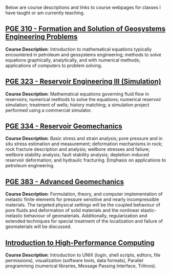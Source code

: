 <!--
.. title: Courses
.. slug: index
.. date: 2014-11-10 10:27:37 UTC-05:00
.. description: John Foster's Course Descriptions
.. template: notitle.tmpl
-->


Below are course descriptions and links to course webpages for classes I have taught or am currently teaching.

## [PGE 310 - Formation and Solution of Geosystems Engineering Problems](http://johnfoster.pge.utexas.edu/PGE310-IntroProgramming/)

**Course Description**: Introduction to mathematical equations typically encountered in petroleum and geosystems engineering; methods to solve equations graphically, analytically, and with numerical methods; applications of computers to problem solving.

## [PGE 323 - Reservoir Engineering III (Simulation)](http://johnfoster.pge.utexas.edu/PGE323M-ResEngineeringIII/)

**Course Description**: Mathematical equations governing fluid flow in reservoirs; numerical methods to solve the equations; numerical reservoir simulation; treatment of wells; history matching; a simulation project performed using a commercial simulator.

## [PGE 334 - Reservoir Geomechanics](http://johnfoster.pge.utexas.edu/PGE334-ResGeomechanics/)

**Course Description**: Basic stress and strain analysis; pore pressure and in situ stress estimation and measurement; deformation mechanisms in rock; rock fracture description and analysis; wellbore stresses and failure; wellbore stability analysis; fault stability analysis; depletion-induced reservoir deformation; and hydraulic fracturing. Emphasis on applications to petroleum engineering.


## [PGE 383 - Advanced Geomechanics](http://johnfoster.pge.utexas.edu/PGE383-AdvGeomechanics/)

**Course Description**: Formulation, theory, and computer implementation of inelastic finite elements for pressure sensitive and nearly incompressible materials. The targeted physical settings will be the coupled behaviour of pore fluids and deformation of solid materials and the nonlinear elastic-inelastic behaviour of geomaterials.  Additionally, regularization and extended techniques for special treatment of the localization and failure of geomaterials will be discussed.


## [Introduction to High-Performance Computing](http://johnfoster.pge.utexas.edu/HPC/)

**Course Description**: Introduction to UNIX (login, shell scripts, editors, file permissions), visualization (software tools, data formats), Parallel programming (numerical libraries, Message Passing Interface, Trilinos).
